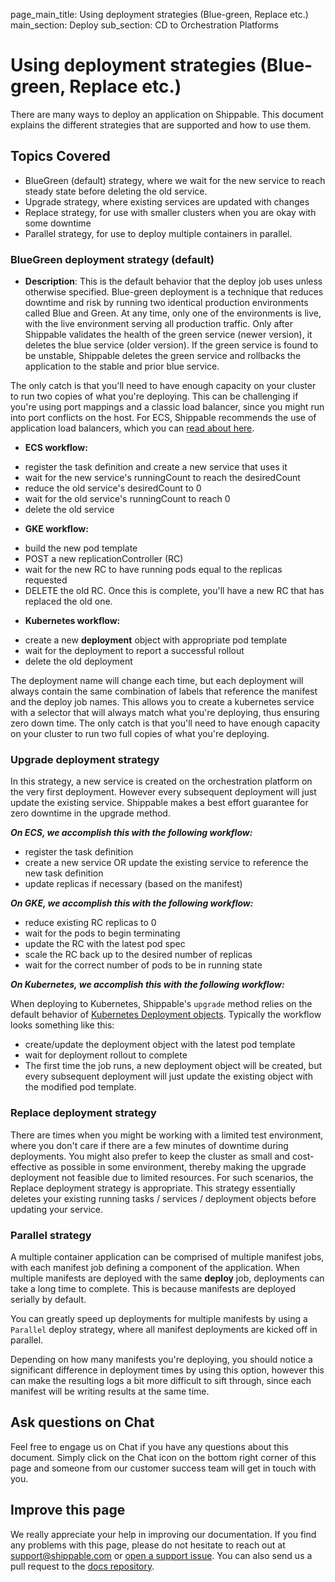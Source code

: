 page_main_title: Using deployment strategies (Blue-green, Replace etc.)
main_section: Deploy
sub_section: CD to Orchestration Platforms

# Using deployment strategies (Blue-green, Replace etc.)

There are many ways to deploy an application on Shippable. This document explains the different strategies that are supported and how to use them.

## Topics Covered

* BlueGreen (default) strategy, where we wait for the new service to reach steady state before deleting the old service.
* Upgrade strategy, where existing services are updated with changes
* Replace strategy, for use with smaller clusters when you are okay with some downtime
* Parallel strategy, for use to deploy multiple containers in parallel.

### BlueGreen deployment strategy (default)

* **Description**: This is the default behavior that the deploy job uses unless otherwise specified. Blue-green deployment is a technique that reduces downtime and risk by running two identical production environments called Blue and Green. At any time, only one of the environments is live, with the live environment serving all production traffic. Only after Shippable validates the health of the green service (newer version), it deletes the blue service (older version). If the green service is found to be unstable, Shippable deletes the green service and rollbacks the application to the stable and prior blue service.

The only catch is that you'll need to have enough capacity on your cluster to run two copies of what you're deploying.  This can be challenging if you're using port mappings and a classic load balancer, since you might run into port conflicts on the host. For ECS, Shippable recommends the use of application load balancers, which you can [read about here](/deploy/amazon-ecs-elb-alb).

* **ECS workflow:**

- register the task definition and create a new service that uses it
- wait for the new service's runningCount to reach the desiredCount
- reduce the old service's desiredCount to 0
- wait for the old service's runningCount to reach 0
- delete the old service

* **GKE workflow:**

- build the new pod template
- POST a new replicationController (RC)
- wait for the new RC to have running pods equal to the replicas requested
- DELETE the old RC. Once this is complete, you'll have a new RC that has replaced the old one.

* **Kubernetes workflow:**

- create a new **deployment** object with appropriate pod template
- wait for the deployment to report a successful rollout
- delete the old deployment

The deployment name will change each time, but each deployment will always contain the same combination of labels that reference the manifest and the deploy job names.  This allows you to create a kubernetes service with a selector that will always match what you're deploying, thus ensuring zero down time.  The only catch is that you'll need to have enough capacity on your cluster to run two full copies of what you're deploying.

### Upgrade deployment strategy

In this strategy, a new service is created on the orchestration platform on the very first deployment. However every subsequent deployment will just update the existing service. Shippable makes a best effort guarantee for zero downtime in the upgrade method.

***On ECS, we accomplish this with the following workflow:***

- register the task definition
- create a new service OR update the existing service to reference the new task definition
- update replicas if necessary (based on the manifest)

***On GKE, we accomplish this with the following workflow:***

- reduce existing RC replicas to 0
- wait for the pods to begin terminating
- update the RC with the latest pod spec
- scale the RC back up to the desired number of replicas
- wait for the correct number of pods to be in running state

***On Kubernetes, we accomplish this with the following workflow:***

When deploying to Kubernetes, Shippable's `upgrade` method relies on the default behavior of [Kubernetes Deployment objects](https://kubernetes.io/docs/concepts/workloads/controllers/deployment/). Typically the workflow looks something like this:

- create/update the deployment object with the latest pod template
- wait for deployment rollout to complete
- The first time the job runs, a new deployment object will be created, but every subsequent deployment will just update the existing object with the modified pod template.


### Replace deployment strategy

There are times when you might be working with a limited test environment, where you don't care if there are a few minutes of downtime during deployments. You might also prefer to keep the cluster as small and cost-effective as possible in some environment, thereby making the upgrade deployment not feasible due to limited resources. For such scenarios, the Replace deployment strategy is appropriate. This strategy essentially deletes your existing running tasks / services / deployment objects before updating your service.

### Parallel strategy

A multiple container application can be comprised of multiple manifest jobs, with each manifest job defining a component of the application. When multiple manifests are deployed with the same **deploy** job, deployments can take a long time to complete. This is because manifests are deployed serially by default.

You can greatly speed up deployments for multiple manifests by using a `Parallel` deploy strategy, where all manifest deployments are kicked off in parallel.

Depending on how many manifests you're deploying, you should notice a significant difference in deployment times by using this option, however this can make the resulting logs a bit more difficult to sift through, since each manifest will be writing results at the same time.

## Ask questions on Chat

Feel free to engage us on Chat if you have any questions about this document. Simply click on the Chat icon on the bottom right corner of this page and someone from our customer success team will get in touch with you.

## Improve this page

We really appreciate your help in improving our documentation. If you find any problems with this page, please do not hesitate to reach out at [support@shippable.com](mailto:support@shippable.com) or [open a support issue](https://www.github.com/Shippable/support/issues). You can also send us a pull request to the [docs repository](https://www.github.com/Shippable/docs).
